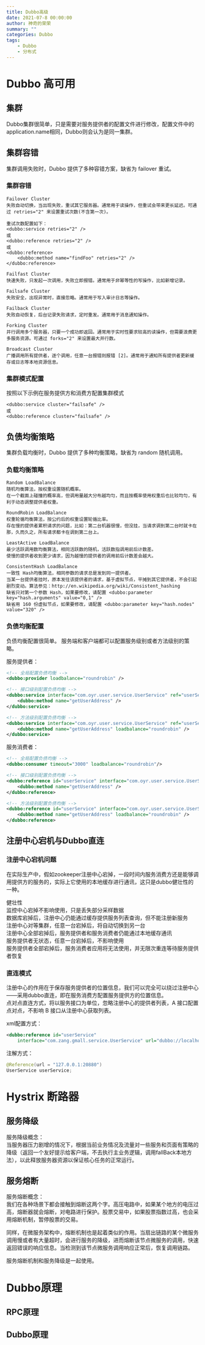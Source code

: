 ```yaml
---
title: Dubbo高级
date: 2021-07-8 00:00:00
author: 神奇的荣荣
summary: ""
categories: Dubbo
tags: 
    - Dubbo
    - 分布式
---
```


# Dubbo 高可用

## 集群

Dubbo集群很简单，只是需要对服务提供者的配置文件进行修改，配置文件中的application.name相同，Dubbo则会认为是同一集群。

<!-- more -->

## 集群容错

集群调用失败时，Dubbo 提供了多种容错方案，缺省为 failover 重试。

### 集群容错

```
Failover Cluster
失败自动切换，当出现失败，重试其它服务器。通常用于读操作，但重试会带来更长延迟。可通过 retries="2" 来设置重试次数(不含第一次)。

重试次数配置如下：
<dubbo:service retries="2" />
或
<dubbo:reference retries="2" />
或
<dubbo:reference>
    <dubbo:method name="findFoo" retries="2" />
</dubbo:reference>

Failfast Cluster
快速失败，只发起一次调用，失败立即报错。通常用于非幂等性的写操作，比如新增记录。

Failsafe Cluster
失败安全，出现异常时，直接忽略。通常用于写入审计日志等操作。

Failback Cluster
失败自动恢复，后台记录失败请求，定时重发。通常用于消息通知操作。

Forking Cluster
并行调用多个服务器，只要一个成功即返回。通常用于实时性要求较高的读操作，但需要浪费更多服务资源。可通过 forks="2" 来设置最大并行数。

Broadcast Cluster
广播调用所有提供者，逐个调用，任意一台报错则报错 [2]。通常用于通知所有提供者更新缓存或日志等本地资源信息。
```

### 集群模式配置

按照以下示例在服务提供方和消费方配置集群模式
```
<dubbo:service cluster="failsafe" />
或
<dubbo:reference cluster="failsafe" />
```

## 负债均衡策略

集群负载均衡时，Dubbo 提供了多种均衡策略，缺省为 random 随机调用。

### 负载均衡策略

```
Random LoadBalance
随机均衡算法，按权重设置随机概率。
在一个截面上碰撞的概率高，但调用量越大分布越均匀，而且按概率使用权重后也比较均匀，有利于动态调整提供者权重。

RoundRobin LoadBalance
权重轮循均衡算法，按公约后的权重设置轮循比率。
存在慢的提供者累积请求的问题，比如：第二台机器很慢，但没挂，当请求调到第二台时就卡在那，久而久之，所有请求都卡在调到第二台上。

LeastActive LoadBalance
最少活跃调用数均衡算法，相同活跃数的随机，活跃数指调用前后计数差。
使慢的提供者收到更少请求，因为越慢的提供者的调用前后计数差会越大。

ConsistentHash LoadBalance
一致性 Hash均衡算法，相同参数的请求总是发到同一提供者。
当某一台提供者挂时，原本发往该提供者的请求，基于虚拟节点，平摊到其它提供者，不会引起剧烈变动。算法参见：http://en.wikipedia.org/wiki/Consistent_hashing
缺省只对第一个参数 Hash，如果要修改，请配置 <dubbo:parameter key="hash.arguments" value="0,1" />
缺省用 160 份虚拟节点，如果要修改，请配置 <dubbo:parameter key="hash.nodes" value="320" />
```

### 负债均衡配置

负债均衡配置很简单。
服务端和客户端都可以配置服务级别或者方法级别的策略。

服务提供者：
```xml
<!-- 全局配置负债均衡 -->
<dubbo:provider loadbalance="roundrobin" />

<!-- 接口级别配置负债均衡 -->
<dubbo:service interface="com.oyr.user.service.UserService" ref="userServiceImpl" loadbalance="roundrobin" >
    <dubbo:method name="getUserAddress" />
</dubbo:service>

<!-- 方法级别配置负债均衡 -->
<dubbo:service interface="com.oyr.user.service.UserService" ref="userServiceImpl" >
    <dubbo:method name="getUserAddress" loadbalance="roundrobin" />
</dubbo:service>
```

服务消费者：
```xml
<!-- 全局配置负债均衡 -->
<dubbo:consumer timeout="3000" loadbalance="roundrobin"/>

<!-- 接口级别配置负债均衡 -->
<dubbo:reference id="userService" interface="com.oyr.user.service.UserService" loadbalance="roundrobin">
    <dubbo:method name="getUserAddress" />
</dubbo:reference>

<!-- 方法级别配置负债均衡 -->
<dubbo:reference id="userService" interface="com.oyr.user.service.UserService" >
    <dubbo:method name="getUserAddress" loadbalance="roundrobin" />
</dubbo:reference>
```

## 注册中心宕机与Dubbo直连

### 注册中心宕机问题

在实际生产中，假如zookeeper注册中心宕掉，一段时间内服务消费方还是能够调用提供方的服务的，实际上它使用的本地缓存进行通讯，这只是dubbo健壮性的一种。

健壮性  
监控中心宕掉不影响使用，只是丢失部分采样数据  
数据库宕掉后，注册中心仍能通过缓存提供服务列表查询，但不能注册新服务  
注册中心对等集群，任意一台宕掉后，将自动切换到另一台  
注册中心全部宕掉后，服务提供者和服务消费者仍能通过本地缓存通讯  
服务提供者无状态，任意一台宕掉后，不影响使用  
服务提供者全部宕掉后，服务消费者应用将无法使用，并无限次重连等待服务提供者恢复

### 直连模式

注册中心的作用在于保存服务提供者的位置信息，我们可以完全可以绕过注册中心——采用dubbo直连，即在服务消费方配置服务提供方的位置信息。  
点对点直连方式，将以服务接口为单位，忽略注册中心的提供者列表，A 接口配置点对点，不影响 B 接口从注册中心获取列表。

xml配置方式：
```xml
<dubbo:reference id="userService" 
    interface="com.zang.gmall.service.UserService" url="dubbo://localhost:20880" />
```

注解方式：
```java
@Reference(url = "127.0.0.1:20880")
UserService userService;
```

# Hystrix 断路器

## 服务降级

服务降级概念：  
当服务器压力剧增的情况下，根据当前业务情况及流量对一些服务和页面有策略的降级（返回一个友好提示给客户端，不去执行主业务逻辑，调用fallBack本地方法），以此释放服务器资源以保证核心任务的正常运行。

## 服务熔断

服务熔断概念：  
我们在各种场景下都会接触到熔断这两个字。高压电路中，如果某个地方的电压过高，熔断器就会熔断，对电路进行保护。股票交易中，如果股票指数过高，也会采用熔断机制，暂停股票的交易。

同样，在微服务架构中，熔断机制也是起着类似的作用。当扇出链路的某个微服务调用慢或者有大量超时，会进行服务的降级，进而熔断该节点微服务的调用，快速返回错误的响应信息。当检测到该节点微服务调用响应正常后，恢复调用链路。

服务熔断机制和服务降级是一起使用。

# Dubbo原理

## RPC原理

## Dubbo原理

